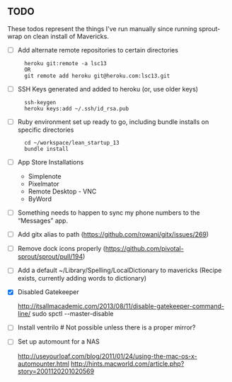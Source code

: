 ## TODO

These todos represent the things I've run manually since running sprout-wrap on clean install of Mavericks.

- [ ] Add alternate remote repositories to certain directories

        heroku git:remote -a lsc13
        OR
        git remote add heroku git@heroku.com:lsc13.git

- [ ] SSH Keys generated and added to heroku (or, use older keys)

        ssh-keygen
        heroku keys:add ~/.ssh/id_rsa.pub

- [ ] Ruby environment set up ready to go, including bundle installs on specific directories

        cd ~/workspace/lean_startup_13
        bundle install 

- [ ] App Store Installations
  * Simplenote
  * Pixelmator
  * Remote Desktop - VNC
  * ByWord

- [ ] Something needs to happen to sync my phone numbers to the “Messages” app.

- [ ] Add gitx alias to path (https://github.com/rowanj/gitx/issues/269)

- [ ] Remove dock icons properly (https://github.com/pivotal-sprout/sprout/pull/194)

- [ ] Add a default ~/Library/Spelling/LocalDictionary to mavericks (Recipe exists, currently adding words to dictionary)

- [x] Disabled Gatekeeper

    http://itsallmacademic.com/2013/08/11/disable-gatekeeper-command-line/
    sudo spctl --master-disable

- [ ] Install ventrilo # Not possible unless there is a proper mirror?

- [ ] Set up automount for a NAS

     http://useyourloaf.com/blog/2011/01/24/using-the-mac-os-x-automounter.html
     http://hints.macworld.com/article.php?story=2001120201020569